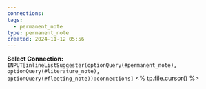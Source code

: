 ```yaml
---
connections: 
tags:
  - permanent_note
type: permanent_note
created: 2024-11-12 05:56
---
```

**Select Connection:** `INPUT[inlineListSuggester(optionQuery(#permanent_note), optionQuery(#literature_note), optionQuery(#fleeting_note)):connections]` 
<% tp.file.cursor() %>